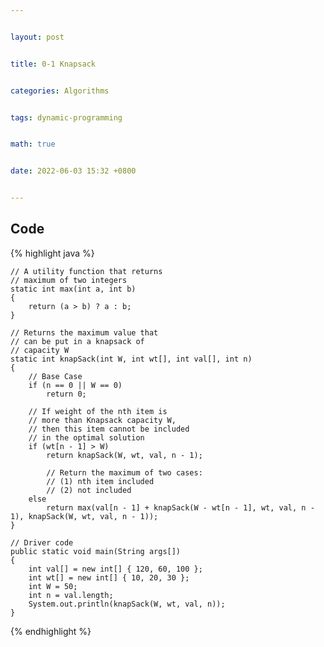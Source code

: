 ```yaml
---


layout: post


title: 0-1 Knapsack


categories: Algorithms


tags: dynamic-programming


math: true


date: 2022-06-03 15:32 +0800


---
```



## Code
{% highlight java %}

    // A utility function that returns
    // maximum of two integers
    static int max(int a, int b)
    {
        return (a > b) ? a : b;
    }

    // Returns the maximum value that
    // can be put in a knapsack of
    // capacity W
    static int knapSack(int W, int wt[], int val[], int n)
    {
        // Base Case
        if (n == 0 || W == 0)
            return 0;

        // If weight of the nth item is
        // more than Knapsack capacity W,
        // then this item cannot be included
        // in the optimal solution
        if (wt[n - 1] > W)
            return knapSack(W, wt, val, n - 1);

            // Return the maximum of two cases:
            // (1) nth item included
            // (2) not included
        else
            return max(val[n - 1] + knapSack(W - wt[n - 1], wt, val, n - 1), knapSack(W, wt, val, n - 1));
    }

    // Driver code
    public static void main(String args[])
    {
        int val[] = new int[] { 120, 60, 100 };
        int wt[] = new int[] { 10, 20, 30 };
        int W = 50;
        int n = val.length;
        System.out.println(knapSack(W, wt, val, n));
    }

{% endhighlight %}
